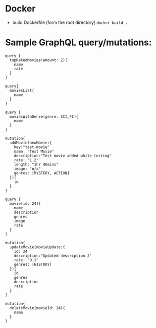 # Docker
- build Dockerfile (form the root directory)
`docker build .`

# Sample GraphQL query/mutations:

```
query {
  topRatedMovies(amount: 2){
    name
    rate
  }
}
```

```
query{
  moviesList{
    name
  }
}
```

```
query {
  moviesWithGenre(genre: SCI_FI){
    name
  }
}
```

```
mutation{
  addMovie(newMovie:{
    key:"test-movie"
    name: "Test Movie"
    description:"Test movie added while testing"
    rate: "1.2"
    length: "1hr 40mins"
    image: "n/a"
    genres: [MYSTERY, ACTION]
  }){
    id
  }
}
```

```
query {
  movie(id: 24){
    name
    description
    genres
    image
    rate
  }
}
```

```
mutation{
  updateMovie(movieUpdate:{
    id: 24
    description:"Updated description 3"  
    rate: "9.1"
    genres: [HISTORY]
  }){
    id
    genres
    description
    rate
  }
}
```

```
mutation{
  deleteMovie(movieId: 24){
    name
  }
}
```